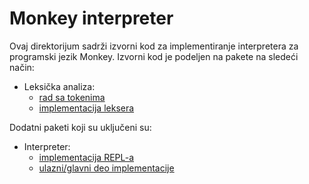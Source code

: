 # Monkey interpreter

Ovaj direktorijum sadrži izvorni kod za implementiranje interpretera
za programski jezik Monkey. Izvorni kod je podeljen na pakete na
sledeći način:

- Leksička analiza:
    - [rad sa tokenima](src/token)
    - [implementacija leksera](src/lexer)

Dodatni paketi koji su uključeni su:

- Interpreter:
    - [implementacija REPL-a](src/repl)
    - [ulazni/glavni deo implementacije](src/main)
